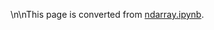 \n\nThis page is converted from [ndarray.ipynb](https://github.com/dmlc/mxnet-notebooks/python/basic/ndarray.ipynb).
